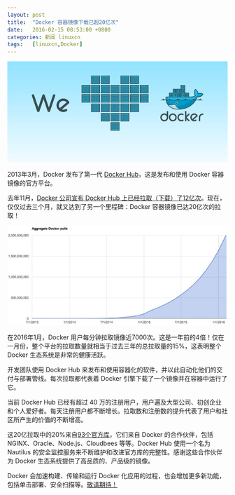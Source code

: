 ```yaml
---
layout: post
title:	"Docker 容器镜像下载已超20亿次"
date:	2016-02-15 08:53:00 +0800 
categories:	新闻 linuxcn 
tags:	[linuxcn,Docker]
---
```



![](/Asserts/Images/album/201602/14/224407fpalpvape6e1zlvf.jpg)


2013年3月，Docker 发布了第一代 [Docker Hub](https://hub.docker.com/)，这是发布和使用 Docker 容器镜像的官方平台。


去年11月，[Docker 公司宣布 Docker Hub 上已经拉取（下载）了12亿次](https://blog.docker.com/2015/11/docker-hub-billion-pulls/)。现在，仅仅过去三个月，就又达到了另一个里程碑：Docker 容器镜像已达20亿次的拉取！


![](/Asserts/Images/album/201602/14/222504e38xzbo4zj4rc712.jpg)


  
在2016年1月，Docker 用户每分钟拉取镜像近7000次。这是一年前的4倍！仅在一月份，整个平台的拉取数量就相当于过去三年的总拉取量的15%，这表明整个 Docker 生态系统是非常的健康活跃。 


开发团队使用 Docker Hub 来发布和使用容器化的软件，并以此自动化他们的交付与部署管线。每次拉取都代表着 Docker 引擎下载了一个镜像并在容器中运行了它。


当前 Docker Hub 已经有超过 40 万的注册用户，用户遍及大型公司、初创企业和个人爱好者。每天注册用户都不断增长。拉取数和注册数的提升代表了用户和社区所产生的价值的不断增高。


这20亿拉取中的20%来自[93个官方库](https://hub.docker.com/explore/)，它们来自 Docker 的合作伙伴，包括 NGINX、Oracle、Node.js、Cloudbees 等等。Docker Hub 使用一个名为 Nautilus 的安全监控服务来不断维护和改进官方库的完整性。感谢这些合作伙伴为 Docker 生态系统提供了高品质的、产品级的镜像。


Docker 会加速构建、传输和运行 Docker 化应用的过程，也会增加更多新功能，包括单击部署、安全扫描等。[敬请期待！](https://cloud.docker.com/)
